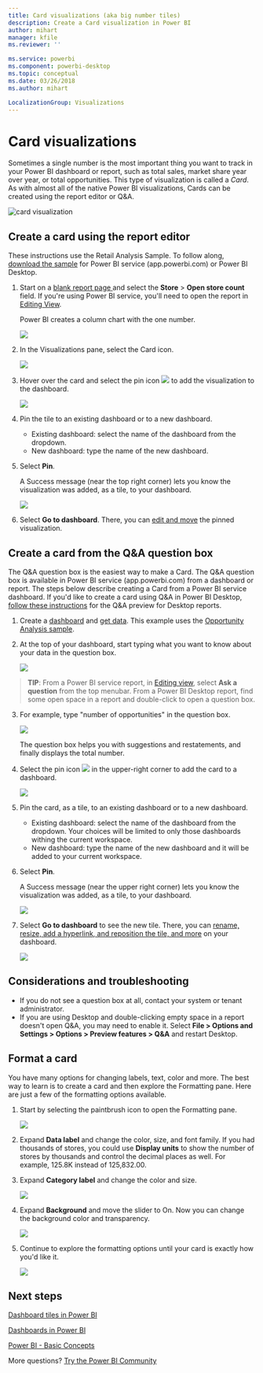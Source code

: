 ```yaml
---
title: Card visualizations (aka big number tiles)
description: Create a Card visualization in Power BI
author: mihart
manager: kfile
ms.reviewer: ''

ms.service: powerbi
ms.component: powerbi-desktop
ms.topic: conceptual
ms.date: 03/26/2018
ms.author: mihart

LocalizationGroup: Visualizations
---
```

# Card visualizations
Sometimes a single number is the most important thing you want to track in your Power BI dashboard or report, such as total sales, market share year over year, or total opportunities. This type of visualization is called a *Card*. As with almost all of the native Power BI visualizations, Cards can be created using the report editor or Q&A.

![card visualization](./media/power-bi-visualization-card/pbi_opptuntiescard.png)

## Create a card using the report editor
These instructions use the Retail Analysis Sample. To follow along, [download the sample](../sample-datasets.md) for Power BI service (app.powerbi.com) or Power BI Desktop.   

1. Start on a [blank report page ](../power-bi-report-add-page.md) and select the **Store** \> **Open store count** field. If you're using Power BI service, you'll need to open the report in [Editing View](../service-interact-with-a-report-in-editing-view.md).

    Power BI creates a column chart with the one number.

   ![](media/power-bi-visualization-card/pbi_rptnumbertilechart.png)
2. In the Visualizations pane, select the Card icon.

   ![](media/power-bi-visualization-card/pbi_changechartcard.png)
6. Hover over the card and select the pin icon ![](media/power-bi-visualization-card/pbi_pintile.png) to add the visualization to the dashboard.

   ![](media/power-bi-visualization-card/power-bi-pin-icon.png)
7. Pin the tile to an existing dashboard or to a new dashboard.

   * Existing dashboard: select the name of the dashboard from the dropdown.
   * New dashboard: type the name of the new dashboard.
8. Select **Pin**.

   A Success message (near the top right corner) lets you know the visualization was added, as a tile, to your dashboard.

   ![](media/power-bi-visualization-card/power-bi-pin-success-message.png)
9. Select **Go to dashboard**. There, you can [edit and move](../service-dashboard-edit-tile.md) the pinned visualization.


## Create a card from the Q&A question box
The Q&A question box is the easiest way to make a Card. The Q&A question box is available in Power BI service (app.powerbi.com) from a dashboard or report. The steps below describe creating a Card from a Power BI service dashboard. If you'd like to create a card using Q&A in Power BI Desktop, [follow these instructions](https://powerbi.microsoft.com/en-us/blog/power-bi-desktop-december-feature-summary/#QandA) for the Q&A preview for Desktop reports.

1. Create a [dashboard](../service-dashboards.md) and [get data](../service-get-data.md). This example uses the [Opportunity Analysis sample](../sample-opportunity-analysis.md).

1. At the top of your dashboard, start typing what you want to know about your data in the question box. 

   ![](media/power-bi-visualization-card/power-bi-q-and-a-box.png)

>**TIP**: From a Power BI service report, in [Editing view](../service-reading-view-and-editing-view.md), select **Ask a question** from the top menubar. From a Power BI Desktop report, find some open space in a report and double-click to open a question box.

3. For example, type "number of opportunities" in the question box.

   ![](media/power-bi-visualization-card/power-bi-q-and-a.png)

   The question box helps you with suggestions and restatements, and finally displays the total number.  
4. Select the pin icon ![](media/power-bi-visualization-card/pbi_pintile.png) in the upper-right corner to add the card to a dashboard.

   ![](media/power-bi-visualization-card/power-bi-pin.png)
5. Pin the card, as a tile, to an existing dashboard or to a new dashboard.

   * Existing dashboard: select the name of the dashboard from the dropdown. Your choices will be limited to only those dashboards withing the current workspace.
   * New dashboard: type the name of the new dashboard and it will be added to your current workspace.
6. Select **Pin**.

   A Success message (near the upper right corner) lets you know the visualization was added, as a tile, to your dashboard.  

   ![](media/power-bi-visualization-card/power-bi-success.png)
7. Select **Go to dashboard** to see the new tile. There, you can [rename, resize, add a hyperlink, and reposition the tile, and more](../service-dashboard-edit-tile.md) on your dashboard.

   ![](media/power-bi-visualization-card/power-bi-pinned.png)

## Considerations and troubleshooting
- If you do not see a question box at all, contact your system or tenant administrator.    
- If you are using Desktop and double-clicking empty space in a report doesn't open Q&A, you may need to enable it.  Select **File > Options and Settings > Options > Preview features > Q&A** and restart Desktop.

## Format a card
You have many options for changing labels, text, color and more. The best way to learn is to create a card and then explore the Formatting pane. Here are just a few of the formatting options available. 

1. Start by selecting the paintbrush icon to open the Formatting pane. 

    ![](media/power-bi-visualization-card/power-bi-format-card.png)
2. Expand **Data label** and change the color, size, and font family. If you had thousands of stores, you could use **Display units** to show the number of stores by thousands and control the decimal places as well. For example, 125.8K instead of 125,832.00.

3.  Expand **Category label** and change the color and size.

    ![](media/power-bi-visualization-card/power-bi-card-format.png)

4. Expand **Background** and move the slider to On.  Now you can change the background color and transparency.

    ![](media/power-bi-visualization-card/power-bi-format-color.png)

5. Continue to explore the formatting options until your card is exactly how you'd like it. 

    ![](media/power-bi-visualization-card/power-bi-formatted.png)

## Next steps
[Dashboard tiles in Power BI](../service-dashboard-tiles.md)

[Dashboards in Power BI](../service-dashboards.md)

[Power BI - Basic Concepts](../service-basic-concepts.md)

More questions? [Try the Power BI Community](http://community.powerbi.com/)
